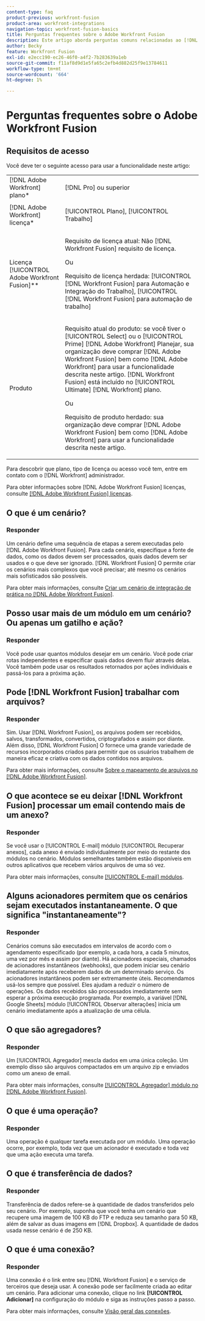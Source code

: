 ```yaml
---
content-type: faq
product-previous: workfront-fusion
product-area: workfront-integrations
navigation-topic: workfront-fusion-basics
title: Perguntas frequentes sobre o Adobe Workfront Fusion
description: Este artigo aborda perguntas comuns relacionadas ao [!DNL Adobe Workfront Fusion], incluindo informações sobre objetos comumente usados em workflows do Fusion
author: Becky
feature: Workfront Fusion
exl-id: e2ecc190-ec26-46f0-a4f2-7b283639a1eb
source-git-commit: f11af8d9d1e5fa65c2efb4d882d25f9e13784611
workflow-type: tm+mt
source-wordcount: '664'
ht-degree: 1%

---
```


# Perguntas frequentes sobre o Adobe Workfront Fusion

## Requisitos de acesso

Você deve ter o seguinte acesso para usar a funcionalidade neste artigo:

<table style="table-layout:auto"> 
 <col> 
 <col> 
 <tbody> 
  <tr> 
    <td role="rowheader">[!DNL Adobe Workfront] plano*</td> 
   <td> <p>[!DNL Pro] ou superior</p> </td> 
  </tr> 
  <tr data-mc-conditions=""> 
   <td role="rowheader">[!DNL Adobe Workfront] licença*</td> 
   <td> <p>[!UICONTROL Plano], [!UICONTROL Trabalho]</p> </td> 
  </tr> 
  <tr> 
   <td role="rowheader">Licença [!UICONTROL Adobe Workfront Fusion]**</td> 
   <td>
   <p>Requisito de licença atual: Não [!DNL Workfront Fusion] requisito de licença.</p>
   <p>Ou</p>
   <p>Requisito de licença herdada: [!UICONTROL [!DNL Workfront Fusion] para Automação e Integração do Trabalho], [!UICONTROL [!DNL Workfront Fusion] para automação de trabalho]</p>
   </td> 
  </tr> 
  <tr> 
   <td role="rowheader">Produto</td> 
   <td>
   <p>Requisito atual do produto: se você tiver o [!UICONTROL Select] ou o [!UICONTROL Prime] [!DNL Adobe Workfront] Planejar, sua organização deve comprar [!DNL Adobe Workfront Fusion] bem como [!DNL Adobe Workfront] para usar a funcionalidade descrita neste artigo. [!DNL Workfront Fusion] está incluído no [!UICONTROL Ultimate] [!DNL Workfront] plano.</p>
   <p>Ou</p>
   <p>Requisito de produto herdado: sua organização deve comprar [!DNL Adobe Workfront Fusion] bem como [!DNL Adobe Workfront] para usar a funcionalidade descrita neste artigo.</p>
   </td> 
  </tr> 
 </tbody> 
</table>

Para descobrir que plano, tipo de licença ou acesso você tem, entre em contato com o [!DNL Workfront] administrador.

Para obter informações sobre [!DNL Adobe Workfront Fusion] licenças, consulte [[!DNL Adobe Workfront Fusion] licenças](../../workfront-fusion/get-started/license-automation-vs-integration.md).

## O que é um cenário?

### Responder

Um cenário define uma sequência de etapas a serem executadas pelo [!DNL Adobe Workfront Fusion]. Para cada cenário, especifique a fonte de dados, como os dados devem ser processados, quais dados devem ser usados e o que deve ser ignorado. [!DNL Workfront Fusion] O permite criar os cenários mais complexos que você precisar; até mesmo os cenários mais sofisticados são possíveis.

Para obter mais informações, consulte [Criar um cenário de integração de prática no [!DNL Adobe Workfront Fusion]](../../workfront-fusion/get-started/create-a-practice-scenario.md).

## Posso usar mais de um módulo em um cenário? Ou apenas um gatilho e ação?

### Responder

Você pode usar quantos módulos desejar em um cenário. Você pode criar rotas independentes e especificar quais dados devem fluir através delas. Você também pode usar os resultados retornados por ações individuais e passá-los para a próxima ação.

## Pode [!DNL Workfront Fusion] trabalhar com arquivos?

### Responder

Sim. Usar [!DNL Workfront Fusion], os arquivos podem ser recebidos, salvos, transformados, convertidos, criptografados e assim por diante. Além disso, [!DNL Workfront Fusion] O fornece uma grande variedade de recursos incorporados criados para permitir que os usuários trabalhem de maneira eficaz e criativa com os dados contidos nos arquivos.

Para obter mais informações, consulte [Sobre o mapeamento de arquivos no [!DNL Adobe Workfront Fusion]](../../workfront-fusion/mapping/about-mapping-files.md).

## O que acontece se eu deixar [!DNL Workfront Fusion] processar um email contendo mais de um anexo?

### Responder

Se você usar o [!UICONTROL E-mail] módulo [!UICONTROL Recuperar anexos], cada anexo é enviado individualmente por meio do restante dos módulos no cenário. Módulos semelhantes também estão disponíveis em outros aplicativos que recebem vários arquivos de uma só vez.

Para obter mais informações, consulte [[!UICONTROL E-mail] módulos](../../workfront-fusion/apps-and-their-modules/email-modules.md).

## Alguns acionadores permitem que os cenários sejam executados instantaneamente. O que significa &quot;instantaneamente&quot;?

### Responder

Cenários comuns são executados em intervalos de acordo com o agendamento especificado (por exemplo, a cada hora, a cada 5 minutos, uma vez por mês e assim por diante). Há acionadores especiais, chamados de acionadores instantâneos (webhooks), que podem iniciar seu cenário imediatamente após receberem dados de um determinado serviço. Os acionadores instantâneos podem ser extremamente úteis. Recomendamos usá-los sempre que possível. Eles ajudam a reduzir o número de operações. Os dados recebidos são processados imediatamente sem esperar a próxima execução programada. Por exemplo, a variável [!DNL Google Sheets] módulo [!UICONTROL Observar alterações] inicia um cenário imediatamente após a atualização de uma célula.

## O que são agregadores?

### Responder

Um [!UICONTROL Agregador] mescla dados em uma única coleção. Um exemplo disso são arquivos compactados em um arquivo zip e enviados como um anexo de email.

Para obter mais informações, consulte [[!UICONTROL Agregador] módulo no [!DNL Adobe Workfront Fusion]](../../workfront-fusion/modules/aggregator-module.md).

## O que é uma operação?

### Responder

Uma operação é qualquer tarefa executada por um módulo. Uma operação ocorre, por exemplo, toda vez que um acionador é executado e toda vez que uma ação executa uma tarefa.

## O que é transferência de dados?

### Responder

Transferência de dados refere-se à quantidade de dados transferidos pelo seu cenário. Por exemplo, suponha que você tenha um cenário que recupere uma imagem de 100 KB do FTP e reduza seu tamanho para 50 KB, além de salvar as duas imagens em [!DNL Dropbox]. A quantidade de dados usada nesse cenário é de 250 KB.

## O que é uma conexão?

### Responder

Uma conexão é o link entre seu [!DNL Workfront Fusion] e o serviço de terceiros que deseja usar. A conexão pode ser facilmente criada ao editar um cenário. Para adicionar uma conexão, clique no link **[!UICONTROL Adicionar]** na configuração do módulo e siga as instruções passo a passo.

Para obter mais informações, consulte [Visão geral das conexões](../../workfront-fusion/connections/about-connecting-wf-fusion-to-app-or-service.md).
